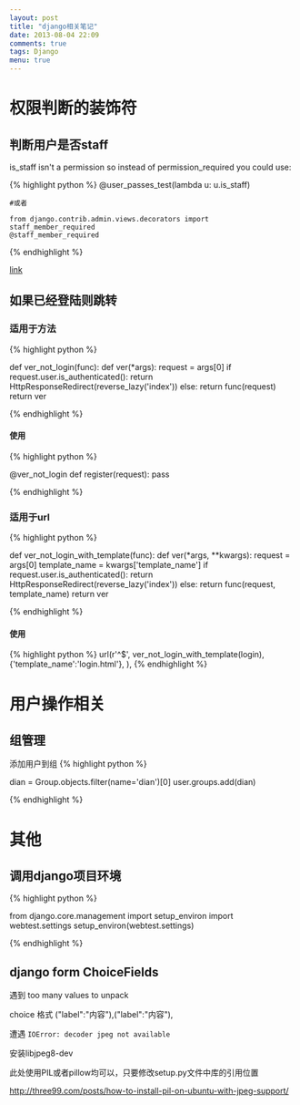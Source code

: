 ```yaml
---
layout: post
title: "django相关笔记"
date: 2013-08-04 22:09
comments: true
tags: Django
menu: true
---
```


# 权限判断的装饰符

## 判断用户是否staff
is_staff isn't a permission so instead of permission_required you could use:

{% highlight python %}
    @user_passes_test(lambda u: u.is_staff)

    #或者

    from django.contrib.admin.views.decorators import staff_member_required
    @staff_member_required
  
{% endhighlight %}

[link](http://stackoverflow.com/questions/5833184/django-is-staff-permission-decorator)

## 如果已经登陆则跳转

### 适用于方法

{% highlight python %}

def ver_not_login(func):
    def ver(*args):
        request = args[0]
        if request.user.is_authenticated():
            return HttpResponseRedirect(reverse_lazy('index'))
        else:
            return func(request)
    return ver

{% endhighlight %}

#### 使用

{% highlight python %}

@ver_not_login
def register(request):
    pass

{% endhighlight %}

### 适用于url

{% highlight python %}

def ver_not_login_with_template(func):
    def ver(*args, **kwargs):
        request = args[0]
        template_name = kwargs['template_name']
        if request.user.is_authenticated():
            return HttpResponseRedirect(reverse_lazy('index'))
        else:
            return func(request, template_name)
    return ver

{% endhighlight %}


#### 使用

{% highlight python %}
url(r'^$', ver_not_login_with_template(login),
     {'template_name':'login.html'},
  ),
{% endhighlight %}

# 用户操作相关

## 组管理

添加用户到组
{% highlight python %}

dian = Group.objects.filter(name='dian')[0] 
user.groups.add(dian)

{% endhighlight %}

# 其他

## 调用django项目环境

{% highlight python %}

  from django.core.management import setup_environ
  import webtest.settings
  setup_environ(webtest.settings)

{% endhighlight %}

## django form ChoiceFields

遇到 too many values to unpack

choice 格式 ("label":"内容"),("label":"内容"),


遭遇 `IOError: decoder jpeg not available`

安装libjpeg8-dev

此处使用PIL或者pillow均可以，只要修改setup.py文件中库的引用位置

http://three99.com/posts/how-to-install-pil-on-ubuntu-with-jpeg-support/
